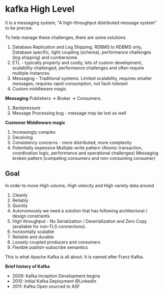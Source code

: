 # kafka High Level
It is a messaging system, "A high-throughput distributed message system" to be precise.

To help manage these challenges, there are some solutions
1. Database Replication and Log Shipping. RDBMS to RDBMS only, Database specific, tight coupling (schema), performance challenges (log shipping) and cumbersome.
2. ETL - typically property and costly, lots of custom development, scalability challenged, performance challenges and often require multiple instances.
3. Messaging - Traditional systems. Limited scalability, requires smaller messages, requires rapid consumption, not fault-tolerant
4. Custom middleware magic

**Messaging**
Publishers -> Broker -> Consumers.
1. Backpressure
2. Message Processing bug - message may be lost as well

**Customer Middleware magic**
1. Increasingly complex
2. Deceiving
3. Consistency concerns - more distributed, more complexity
4. Potentially expensive
    Multiple-write pattern (Atomic transaction, coordination logic, performance and operational challenges)
    Messaging broken pattern (competing consumers and non-consuming consumer)

## Goal
In order to move High volume, High velocity and High variety data around
1. Cleanly
2. Reliably
3. Quickly
4. Autonomously
we need a solution that has following architectural / design constraints
1. High throughput - No Serialization / Deserialization and Zero Copy (available for non-TLS connections).
2. horizontally scalable
3. Reliable and durable
4. Loosely coupled producers and consumers
5. Flexible publish-subscribe semantics

This is what Apache Kafka is all about. It is named after Franz Kafka.

**Brief history of Kafka**
* 2009: Kafka Inception Development begins
* 2010: Initial Kafka Deployment @LinkedIn
* 2011: Kafka Open sourced to ASF
